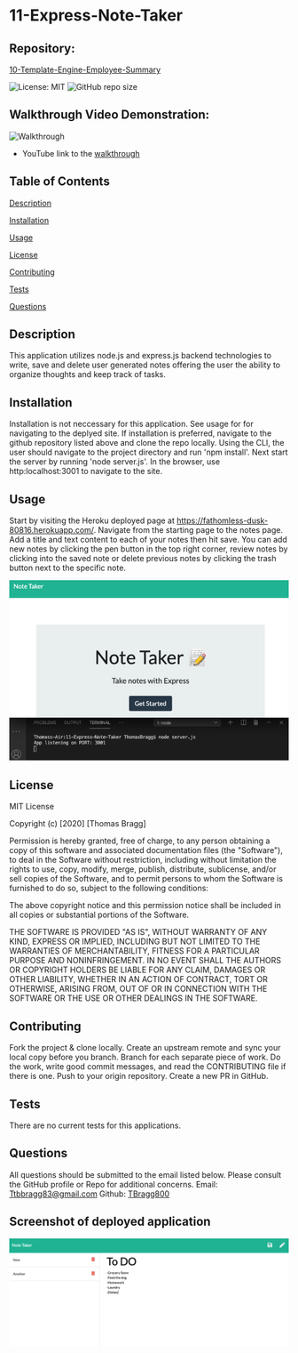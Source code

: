# 11-Express-Note-Taker

##  Repository: 
[10-Template-Engine-Employee-Summary](https://github.com/TBragg800/11-Express-Note-Taker)

![License: MIT](https://img.shields.io/badge/License-MIT-brightgreen.svg)
![GitHub repo size](https://img.shields.io/github/repo-size/TBragg800/11-Express-Note-Taker)

## Walkthrough Video Demonstration: 
![Walkthrough](./public/assets/11-Express-Note-Taker-Walkthrough.gif)
* YouTube link to the 
[walkthrough](https://youtu.be/uT-WC-XmrIk)

## Table of Contents
  [Description](#Description)

  [Installation](#Installation)

  [Usage](#Usage)

  [License](#License)

  [Contributing](#Contributing)

  [Tests](#Tests)

  [Questions](#Questions)
  
## Description
  This application utilizes node.js and express.js backend technologies to write, save and delete user generated notes offering the user the ability to organize thoughts and keep track of tasks.

## Installation
 Installation is not neccessary for this application. See usage for for navigating to the deplyed site. If installation is preferred, navigate to the github repository listed above and clone the repo locally. Using the CLI, the user should navigate to the project directory and run 'npm install'. Next start the server by running 'node server.js'. In the browser, use http:localhost:3001 to navigate to the site.


## Usage
  Start by visiting the Heroku deployed page at https://fathomless-dusk-80816.herokuapp.com/. Navigate from the starting page to the notes page. Add a title and text content to each of your notes then hit save. You can add new notes by clicking the pen button in the top right corner, review notes by clicking into the saved note or delete previous notes by clicking the trash button next to the specific note.

![](./public/assets/11-Express-Usage.png)

## License
  MIT License

Copyright (c) [2020] [Thomas Bragg]

Permission is hereby granted, free of charge, to any person obtaining a copy
of this software and associated documentation files (the "Software"), to deal
in the Software without restriction, including without limitation the rights
to use, copy, modify, merge, publish, distribute, sublicense, and/or sell
copies of the Software, and to permit persons to whom the Software is
furnished to do so, subject to the following conditions:

The above copyright notice and this permission notice shall be included in all
copies or substantial portions of the Software.

THE SOFTWARE IS PROVIDED "AS IS", WITHOUT WARRANTY OF ANY KIND, EXPRESS OR
IMPLIED, INCLUDING BUT NOT LIMITED TO THE WARRANTIES OF MERCHANTABILITY,
FITNESS FOR A PARTICULAR PURPOSE AND NONINFRINGEMENT. IN NO EVENT SHALL THE
AUTHORS OR COPYRIGHT HOLDERS BE LIABLE FOR ANY CLAIM, DAMAGES OR OTHER
LIABILITY, WHETHER IN AN ACTION OF CONTRACT, TORT OR OTHERWISE, ARISING FROM,
OUT OF OR IN CONNECTION WITH THE SOFTWARE OR THE USE OR OTHER DEALINGS IN THE
SOFTWARE.

## Contributing
  Fork the project & clone locally. Create an upstream remote and sync your local copy before you branch. Branch for each separate piece of work. Do the work, write good commit messages, and read the CONTRIBUTING file if there is one. Push to your origin repository. Create a new PR in GitHub.

## Tests
  There are no current tests for this applications.

## Questions
  All questions should be submitted to the email listed below. Please consult the GitHub profile or Repo for additional concerns. 
  Email: Ttbbragg83@gmail.com
  Github: [TBragg800](http://github.com/TBragg800)

## Screenshot of deployed application
![](./public/assets/11-Express-ScreenShot.png)